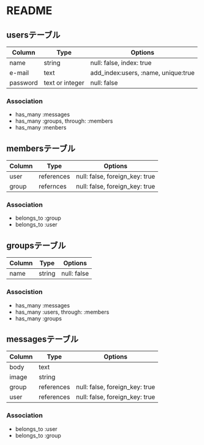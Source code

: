 # README

## usersテーブル

|Column|Type|Options|
|------|----|-------|
|name|string|null: false, index: true|
|e-mail|text|add_index:users, :name, unique:true|
|password|text or integer|null: false|

### Association
- has_many :messages
- has_many :groups, through: :members
- has_many :menbers

## membersテーブル

|Column|Type|Options|
|------|----|-------|
|user|references|null: false, foreign_key: true|
|group|refernces|null: false, foreign_key: true|

### Association
- belongs_to :group
- belongs_to :user

## groupsテーブル

|Column|Type|Options|
|------|----|-------|
|name|string|null: false|

### Associstion
- has_many :messages
- has_many :users, through: :members
- has_many :groups

## messagesテーブル

|Column|Type|Options|
|------|----|-------|
|body|text|
|image|string|
|group|references|null: false, foreign_key: true|
|user|references|null: false, foreign_key: true|

### Association
- belongs_to :user
- belongs_to :group
